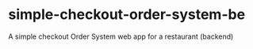 # simple-checkout-order-system-be
A simple checkout Order System web app for a restaurant (backend)
